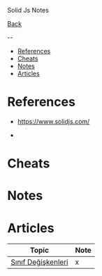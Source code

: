 
Solid Js Notes

[Back](../readme.md)

--

- [References](#references)
- [Cheats](#cheats)
- [Notes](#notes)
- [Articles](#articles)

# References

- https://www.solidjs.com/

-

# Cheats

# Notes

# Articles

Topic | Note
--- | ---
[Sınıf Değişkenleri](./arts/art-sinif-degiskenleri.md) | x

